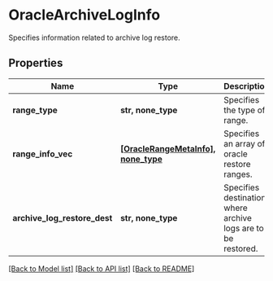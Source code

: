 # OracleArchiveLogInfo

Specifies information related to archive log restore.

## Properties
Name | Type | Description | Notes
------------ | ------------- | ------------- | -------------
**range_type** | **str, none_type** | Specifies the type of range. | [optional] 
**range_info_vec** | [**[OracleRangeMetaInfo], none_type**](OracleRangeMetaInfo.md) | Specifies an array of oracle restore ranges. | [optional] 
**archive_log_restore_dest** | **str, none_type** | Specifies destination where archive logs are to be restored. | [optional] 

[[Back to Model list]](../README.md#documentation-for-models) [[Back to API list]](../README.md#documentation-for-api-endpoints) [[Back to README]](../README.md)


